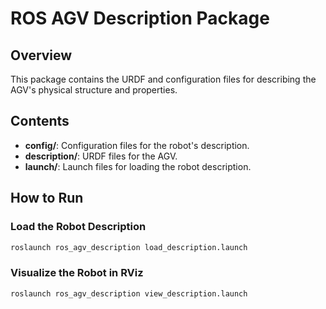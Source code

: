 # ROS AGV Description Package

## Overview
This package contains the URDF and configuration files for describing the AGV's physical structure and properties.

## Contents
- **config/**: Configuration files for the robot's description.
- **description/**: URDF files for the AGV.
- **launch/**: Launch files for loading the robot description.

## How to Run
### Load the Robot Description
```bash
roslaunch ros_agv_description load_description.launch
```

### Visualize the Robot in RViz
```bash
roslaunch ros_agv_description view_description.launch
```